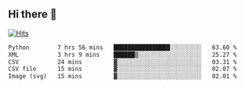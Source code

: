 ## Hi there 👋

<!--
**alihaqberdi/alihaqberdi** is a ✨ _special_ ✨ repository because its `README.md` (this file) appears on your GitHub profile.

Here are some ideas to get you started:

- 🔭 I’m currently working on ...
- 🌱 I’m currently learning ...
- 👯 I’m looking to collaborate on ...
- 🤔 I’m looking for help with ...
- 💬 Ask me about ...
- 📫 How to reach me: ...
- 😄 Pronouns: ...
- ⚡ Fun fact: ...
-->

[![Hits](https://hits.sh/github.com/alihaqberdi.svg)](https://hits.sh/github.com/alihaqberdi/)

<!--START_SECTION:waka-->

```txt
Python        7 hrs 56 mins   ████████████████░░░░░░░░░   63.60 %
XML           3 hrs 9 mins    ██████▒░░░░░░░░░░░░░░░░░░   25.27 %
CSV           24 mins         ▓░░░░░░░░░░░░░░░░░░░░░░░░   03.31 %
CSV file      15 mins         ▓░░░░░░░░░░░░░░░░░░░░░░░░   02.07 %
Image (svg)   15 mins         ▓░░░░░░░░░░░░░░░░░░░░░░░░   02.01 %
```

<!--END_SECTION:waka-->
